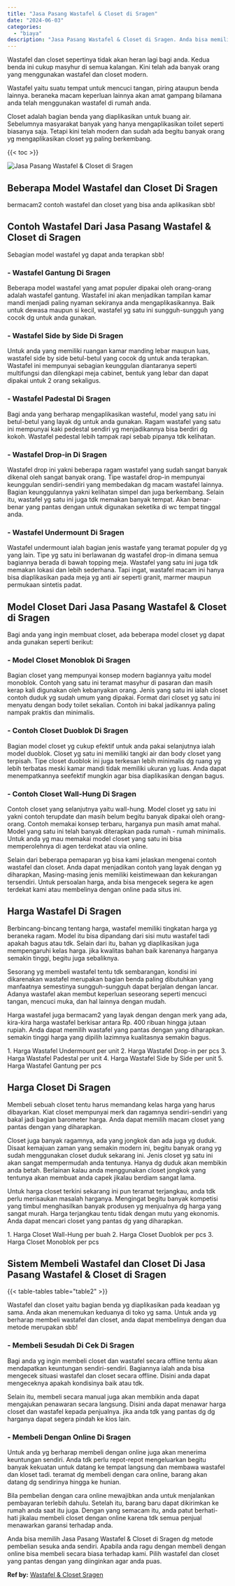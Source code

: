 ```yaml
---
title: "Jasa Pasang Wastafel & Closet di Sragen"
date: "2024-06-03"
categories: 
  - "biaya"
description: "Jasa Pasang Wastafel & Closet di Sragen. Anda bisa memilih Jasa Pasang Wastafel & Closet di Sragen dg metode pembelian sesuka anda sendiri. Apabila anda ragu..."
---
```


Wastafel dan closet sepertinya tidak akan heran lagi bagi anda. Kedua benda ini cukup masyhur di semua kalangan. Kini telah ada banyak orang yang menggunakan wastafel dan closet modern.

Wastafel yaitu suatu tempat untuk mencuci tangan, piring ataupun benda lainnya. beraneka macam keperluan lainnya akan amat gampang bilamana anda telah menggunakan wastafel di rumah anda.

Closet adalah bagian benda yang diaplikasikan untuk buang air. Sebelumnya masyarakat banyak yang hanya mengaplikasikan toilet seperti biasanya saja. Tetapi kini telah modern dan sudah ada begitu banyak orang yg mengaplikasikan closet yg paling berkembang.

{{< toc >}}

![Jasa Pasang Wastafel & Closet di Sragen](/images/wastafel-closet-murah40.png)

## Beberapa Model Wastafel dan Closet Di Sragen

bermacam2 contoh wastafel dan closet yang bisa anda aplikasikan sbb!

## Contoh Wastafel Dari Jasa Pasang Wastafel & Closet di Sragen

Sebagian model wastafel yg dapat anda terapkan sbb!

### \- Wastafel Gantung Di Sragen

Beberapa model wastafel yang amat populer dipakai oleh orang-orang adalah wastafel gantung. Wastafel ini akan menjadikan tampilan kamar mandi menjadi paling nyaman sekiranya anda mengaplikasikannya. Baik untuk dewasa maupun si kecil, wastafel yg satu ini sungguh-sungguh yang cocok dg untuk anda gunakan.

### \- Wastafel Side by Side Di Sragen

Untuk anda yang memiliki ruangan kamar manding lebar maupun luas, wastafel side by side betul-betul yang cocok dg untuk anda terapkan. Wastafel ini mempunyai sebagian keunggulan diantaranya seperti multifungsi dan dilengkapi meja cabinet, bentuk yang lebar dan dapat dipakai untuk 2 orang sekaligus.

### \- Wastafel Padestal Di Sragen

Bagi anda yang berharap mengaplikasikan wasteful, model yang satu ini betul-betul yang layak dg untuk anda gunakan. Ragam wastafel yang satu ini mempunyai kaki pedestal sendiri yg menjadikannya bisa berdiri dg kokoh. Wastafel pedestal lebih tampak rapi sebab pipanya tdk kelihatan.

### \- Wastafel Drop-in Di Sragen

Wastafel drop ini yakni beberapa ragam wastafel yang sudah sangat banyak dikenal oleh sangat banyak orang. Tipe wastafel drop-in mempunyai keunggulan sendiri-sendiri yang membedakan dg macam wastafel lainnya. Bagian keunggulannya yakni kelihatan simpel dan juga berkembang. Selain itu, wastafel yg satu ini juga tdk memakan banyak tempat. Akan benar-benar yang pantas dengan untuk digunakan seketika di wc tempat tinggal anda.

### \- Wastafel Undermount Di Sragen

Wastafel undermount ialah bagian jenis wastafe yang teramat populer dg yg yang lain. Tipe yg satu ini berlawanan dg wastafel drop-in dimana semua bagiannya berada di bawah topping meja. Wastafel yang satu ini juga tdk memakan lokasi dan lebih sederhana. Tapi ingat, wastafel macam ini hanya bisa diaplikasikan pada meja yg anti air seperti granit, marmer maupun permukaan sintetis padat.

## Model Closet Dari Jasa Pasang Wastafel & Closet di Sragen

Bagi anda yang ingin membuat closet, ada beberapa model closet yg dapat anda gunakan seperti berikut:

### \- Model Closet Monoblok Di Sragen

Bagian closet yang mempunyai konsep modern bagiannya yaitu model monoblok. Contoh yang satu ini teramat masyhur di pasaran dan masih kerap kali digunakan oleh kebanyakan orang. Jenis yang satu ini ialah closet contoh duduk yg sudah umum yang dipakai. Format dari closet yg satu ini menyatu dengan body toilet sekalian. Contoh ini bakal jadikannya paling nampak praktis dan minimalis.

### \- Contoh Closet Duoblok Di Sragen

Bagian model closet yg cukup efektif untuk anda pakai selanjutnya ialah model duoblok. Closet yg satu ini memiliki tangki air dan body closet yang terpisah. Tipe closet duoblok ini juga terkesan lebih minimalis dg ruang yg lebih terbatas meski kamar mandi tidak memiliki ukuran yg luas. Anda dapat menempatkannya seefektif mungkin agar bisa diaplikasikan dengan bagus.

### \- Contoh Closet Wall-Hung Di Sragen

Contoh closet yang selanjutnya yaitu wall-hung. Model closet yg satu ini yakni contoh terupdate dan masih belum begitu banyak dipakai oleh orang-orang. Contoh memakai konsep terbaru, harganya pun masih amat mahal. Model yang satu ini telah banyak diterapkan pada rumah - rumah minimalis. Untuk anda yg mau memakai model closet yang satu ini bisa memperolehnya di agen terdekat atau via online.

Selain dari beberapa pemaparan yg bisa kami jelaskan mengenai contoh wastafel dan closet. Anda dapat menjadikan contoh yang layak dengan yg diharapkan, Masing-masing jenis memiliki keistimewaan dan kekurangan tersendiri. Untuk persoalan harga, anda bisa mengecek segera ke agen terdekat kami atau membelinya dengan online pada situs ini.

## Harga Wastafel Di Sragen

Berbincang-bincang tentang harga, wastafel memiliki tingkatan harga yg beraneka ragam. Model itu bisa dipandang dari sisi mutu wastafel tadi apakah bagus atau tdk. Selain dari itu, bahan yg diaplikasikan juga mempengaruhi kelas harga. jika kwalitas bahan baik karenanya harganya semakin tinggi, begitu juga sebaliknya.

Sesorang yg membeli wastafel tentu tdk sembarangan, kondisi ini dikarenakan wastafel merupakan bagian benda paling dibutuhkan yang manfaatnya semestinya sungguh-sungguh dapat berjalan dengan lancar. Adanya wastafel akan membut keperluan seseorang seperti mencuci tangan, mencuci muka, dan hal lainnya dengan mudah.

Harga wastafel juga bermacam2 yang layak dengan dengan merk yang ada, kira-kira harga wastafel berkisar antara Rp. 400 ribuan hingga jutaan rupiah. Anda dapat memilih wastafel yang pantas dengan yang diharapkan. semakin tinggi harga yang dipilih lazimnya kualitasnya semakin bagus.

1\. Harga Wastafel Undermount per unit 2. Harga Wastafel Drop-in per pcs 3. Harga Wastafel Padestal per unit 4. Harga Wastafel Side by Side per unit 5. Harga Wastafel Gantung per pcs

## Harga Closet Di Sragen

Membeli sebuah closet tentu harus memandang kelas harga yang harus dibayarkan. Kiat closet mempunyai merk dan ragamnya sendiri-sendiri yang bakal jadi bagian barometer harga. Anda dapat memilih macam closet yang pantas dengan yang diharapkan.

Closet juga banyak ragamnya, ada yang jongkok dan ada juga yg duduk. Disaat kemajuan zaman yang semakin modern ini, begitu banyak orang yg sudah menggunakan closet duduk sekarang ini. Jenis closet yg satu ini akan sangat mempermudah anda tentunya. Hanya dg duduk akan membikin anda betah. Berlainan kalau anda menggunakan closet jongkok yang tentunya akan membuat anda capek jikalau berdiam sangat lama.

Untuk harga closet terkini sekarang ini pun teramat terjangkau, anda tdk perlu merisaukan masalah harganya. Mengingat begitu banyak kompetisi yang timbul menghasilkan banyak produsen yg menjualnya dg harga yang sangat murah. Harga terjangkau tentu tidak dengan mutu yang ekonomis. Anda dapat mencari closet yang pantas dg yang diharapkan.

1\. Harga Closet Wall-Hung per buah 2. Harga Closet Duoblok per pcs 3. Harga Closet Monoblok per pcs

## Sistem Membeli Wastafel dan Closet Di Jasa Pasang Wastafel & Closet di Sragen

{{< table-tables table="table2" >}}

Wastafel dan closet yaitu bagian benda yg diaplikasikan pada keadaan yg sama. Anda akan menemukan keduanya di toko yg sama. Untuk anda yg berharap membeli wastafel dan closet, anda dapat membelinya dengan dua metode merupakan sbb!

### \- Membeli Sesudah Di Cek Di Sragen

Bagi anda yg ingin membeli closet dan wastafel secara offline tentu akan mendapatkan keuntungan sendiri-sendiri. Bagiannya ialah anda bisa mengecek situasi wastafel dan closet secara offline. Disini anda dapat mengeceknya apakah kondisinya baik atau tdk.

Selain itu, membeli secara manual juga akan membikin anda dapat mengajukan penawaran secara langsung. Disini anda dapat menawar harga closet dan wastafel kepada penjualnya. jika anda tdk yang pantas dg dg harganya dapat segera pindah ke kios lain.

### \- Membeli Dengan Online Di Sragen

Untuk anda yg berharap membeli dengan online juga akan menerima keuntungan sendiri. Anda tdk perlu repot-repot mengeluarkan begitu banyak kekuatan untuk datang ke tempat langsung dan membawa wastafel dan kloset tadi. teramat dg membeli dengan cara online, barang akan datang dg sendirinya hingga ke hunian.

Bila pembelian dengan cara online mewajibkan anda untuk menjalankan pembayaran terlebih dahulu. Setelah itu, barang baru dapat dikirimkan ke rumah anda saat itu juga. Dengan yang semacam itu, anda patut berhati-hati jikalau membeli closet dengan online karena tdk semua penjual menawarkan garansi terhadap anda.

Anda bisa memilih Jasa Pasang Wastafel & Closet di Sragen dg metode pembelian sesuka anda sendiri. Apabila anda ragu dengan membeli dengan online bisa membeli secara biasa terhadap kami. Pilih wastafel dan closet yang pantas dengan yang diinginkan agar anda puas.

**Ref by:** [Wastafel & Closet Sragen](https://id.wikipedia.org/wiki/Wastafel)
